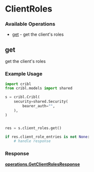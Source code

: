 # ClientRoles

### Available Operations

* [get](#get) - get the client's roles

## get

get the client's roles

### Example Usage

```python
import cribl
from cribl.models import shared

s = cribl.Cribl(
    security=shared.Security(
        bearer_auth="",
    ),
)


res = s.client_roles.get()

if res.client_role_entries is not None:
    # handle response
```


### Response

**[operations.GetClientRolesResponse](../../models/operations/getclientrolesresponse.md)**

